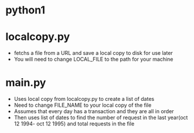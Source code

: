 # python1

# localcopy.py
  - fetchs a file from a URL and save a local copy to disk for use later
  - You will need to change LOCAL_FILE to the path for your machine
# main.py
  - Uses local copy from localcopy.py to create a list of dates
  - Need to change FILE_NAME to your local copy of the file
  - Assumes that every day has a transaction and they are all in order
  - Then uses list of dates to find the number of request in the last year(oct 12 1994- oct 12 1995) and total requests in the file
